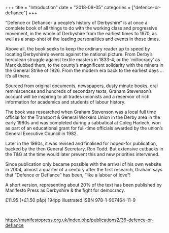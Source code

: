 +++
title = "Introduction"
date = "2018-08-05"
categories = ["defence-or-defiance"]
+++

“Defence or Defiance- a people’s history of Derbyshire” is at once a complete book of all things to do with the working class and progressive movement, in the whole of Derbyshire from the earliest times to 1970, as well as a snap-shot of the leading personalities and events in those times.

Above all, the book seeks to keep the ordinary reader up to speed by locating Derbyshire’s events against the national picture. From Derby’s herculean struggle against textile masters in 1833-4, or the \`millocracy’ as Marx dubbed them, to the county’s magnificent solidarity with the miners in the General Strike of 1926. From the modern era back to the earliest days … it’s all there.

Sourced from original documents, newspapers, dusty minute books, oral reminiscences and hundreds of secondary texts, Graham Stevenson’s account will be inspiring to all trades unionists and a reservoir of rich information for academics and students of labour history.

The book was researched when Graham Stevenson was a local full time official for the Transport & General Workers Union in the Derby area in the early 1980s and was completed during a sabbatical at Coleg Harlech, won as part of an educational grant for full-time officials awarded by the union’s General Executive Council in 1982.

Later in the 1980s, it was revised and finalised for hoped-for publication, backed by the then General Secretary, Ron Todd. But extensive cutbacks in the T&G at the time would later prevent this and new priorities intervened.

Since publication only became possible with the arrival of his own website in 2004, almost a quarter of a century after the first research, Graham says that “Defence or Defiance” has been, “like a labour of love”!

A short version, representing about 20% of the text has been published by Manifesto Press as Derbyshire & the fight for democracy.

£11.95 (+£1.50 p&p) 194pp illustrated ISBN 978-1-907464-11-9

 

https://manifestopress.org.uk/index.php/publications2/36-defence-or-defiance
